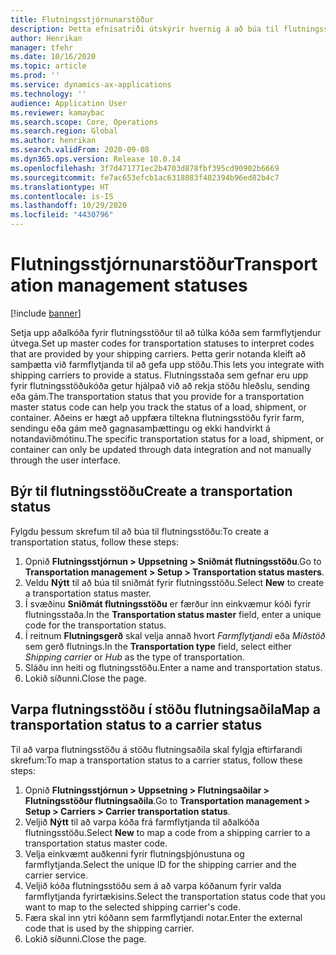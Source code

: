 ```yaml
---
title: Flutningsstjórnunarstöður
description: Þetta efnisatriði útskýrir hvernig á að búa til flutningsstöðu og varpa þeirri stöðu á stöðu flutningsaðila.
author: Henrikan
manager: tfehr
ms.date: 10/16/2020
ms.topic: article
ms.prod: ''
ms.service: dynamics-ax-applications
ms.technology: ''
audience: Application User
ms.reviewer: kamaybac
ms.search.scope: Core, Operations
ms.search.region: Global
ms.author: henrikan
ms.search.validFrom: 2020-09-08
ms.dyn365.ops.version: Release 10.0.14
ms.openlocfilehash: 3f7d471771ec2b4703d878fbf395cd90902b6669
ms.sourcegitcommit: fe7ac653efcb1ac6318083f482394b96ed82b4c7
ms.translationtype: HT
ms.contentlocale: is-IS
ms.lasthandoff: 10/29/2020
ms.locfileid: "4430796"
---
```

# <a name="transportation-management-statuses"></a><span data-ttu-id="7afbb-103">Flutningsstjórnunarstöður</span><span class="sxs-lookup"><span data-stu-id="7afbb-103">Transportation management statuses</span></span>

[!include [banner](../includes/banner.md)]

<span data-ttu-id="7afbb-104">Setja upp aðalkóða fyrir flutningsstöður til að túlka kóða sem farmflytjendur útvega.</span><span class="sxs-lookup"><span data-stu-id="7afbb-104">Set up master codes for transportation statuses to interpret codes that are provided by your shipping carriers.</span></span> <span data-ttu-id="7afbb-105">Þetta gerir notanda kleift að samþætta við farmflytjanda til að gefa upp stöðu.</span><span class="sxs-lookup"><span data-stu-id="7afbb-105">This lets you integrate with shipping carriers to provide a status.</span></span> <span data-ttu-id="7afbb-106">Flutningsstaða sem gefnar eru upp fyrir flutningsstöðukóða getur hjálpað við að rekja stöðu hleðslu, sending eða gám.</span><span class="sxs-lookup"><span data-stu-id="7afbb-106">The transportation status that you provide for a transportation master status code can help you track the status of a load, shipment, or container.</span></span> <span data-ttu-id="7afbb-107">Aðeins er hægt að uppfæra tiltekna flutningsstöðu fyrir farm, sendingu eða gám með gagnasamþættingu og ekki handvirkt á notandaviðmótinu.</span><span class="sxs-lookup"><span data-stu-id="7afbb-107">The specific transportation status for a load, shipment, or container can only be updated through data integration and not manually through the user interface.</span></span>

## <a name="create-a-transportation-status"></a><span data-ttu-id="7afbb-108">Býr til flutningsstöðu</span><span class="sxs-lookup"><span data-stu-id="7afbb-108">Create a transportation status</span></span>

<span data-ttu-id="7afbb-109">Fylgdu þessum skrefum til að búa til flutningsstöðu:</span><span class="sxs-lookup"><span data-stu-id="7afbb-109">To create a transportation status, follow these steps:</span></span>

1. <span data-ttu-id="7afbb-110">Opnið **Flutningsstjórnun \> Uppsetning \> Sniðmát flutningsstöðu**.</span><span class="sxs-lookup"><span data-stu-id="7afbb-110">Go to **Transportation management \> Setup \> Transportation status masters**.</span></span>
1. <span data-ttu-id="7afbb-111">Veldu **Nýtt** til að búa til sniðmát fyrir flutningsstöðu.</span><span class="sxs-lookup"><span data-stu-id="7afbb-111">Select **New** to create a transportation status master.</span></span>
1. <span data-ttu-id="7afbb-112">Í svæðinu **Sniðmát flutningsstöðu** er færður inn einkvæmur kóði fyrir flutningsstaða.</span><span class="sxs-lookup"><span data-stu-id="7afbb-112">In the **Transportation status master** field, enter a unique code for the transportation status.</span></span>
1. <span data-ttu-id="7afbb-113">Í reitnum **Flutningsgerð** skal velja annað hvort *Farmflytjandi* eða *Miðstöð* sem gerð flutnings.</span><span class="sxs-lookup"><span data-stu-id="7afbb-113">In the **Transportation type** field, select either *Shipping carrier* or *Hub* as the type of transportation.</span></span>
1. <span data-ttu-id="7afbb-114">Sláðu inn heiti og flutningsstöðu.</span><span class="sxs-lookup"><span data-stu-id="7afbb-114">Enter a name and transportation status.</span></span>
1. <span data-ttu-id="7afbb-115">Lokið síðunni.</span><span class="sxs-lookup"><span data-stu-id="7afbb-115">Close the page.</span></span>

## <a name="map-a-transportation-status-to-a-carrier-status"></a><span data-ttu-id="7afbb-116">Varpa flutningsstöðu í stöðu flutningsaðila</span><span class="sxs-lookup"><span data-stu-id="7afbb-116">Map a transportation status to a carrier status</span></span>

<span data-ttu-id="7afbb-117">Til að varpa flutningsstöðu á stöðu flutningsaðila skal fylgja eftirfarandi skrefum:</span><span class="sxs-lookup"><span data-stu-id="7afbb-117">To map a transportation status to a carrier status, follow these steps:</span></span>

1. <span data-ttu-id="7afbb-118">Opnið **Flutningsstjórnun \> Uppsetning \> Flutningsaðilar \> Flutningsstöður flutningsaðila**.</span><span class="sxs-lookup"><span data-stu-id="7afbb-118">Go to **Transportation management \> Setup \> Carriers \> Carrier transportation status**.</span></span>
1. <span data-ttu-id="7afbb-119">Veljið **Nýtt** til að varpa kóða frá farmflytjanda til aðalkóða flutningsstöðu.</span><span class="sxs-lookup"><span data-stu-id="7afbb-119">Select **New** to map a code from a shipping carrier to a transportation status master code.</span></span>
1. <span data-ttu-id="7afbb-120">Velja einkvæmt auðkenni fyrir flutningsþjónustuna og farmflytjanda.</span><span class="sxs-lookup"><span data-stu-id="7afbb-120">Select the unique ID for the shipping carrier and the carrier service.</span></span>
1. <span data-ttu-id="7afbb-121">Veljið kóða flutningsstöðu sem á að varpa kóðanum fyrir valda farmflytjanda fyrirtækisins.</span><span class="sxs-lookup"><span data-stu-id="7afbb-121">Select the transportation status code that you want to map to the selected shipping carrier's code.</span></span>
1. <span data-ttu-id="7afbb-122">Færa skal inn ytri kóðann sem farmflytjandi notar.</span><span class="sxs-lookup"><span data-stu-id="7afbb-122">Enter the external code that is used by the shipping carrier.</span></span>
1. <span data-ttu-id="7afbb-123">Lokið síðunni.</span><span class="sxs-lookup"><span data-stu-id="7afbb-123">Close the page.</span></span>
